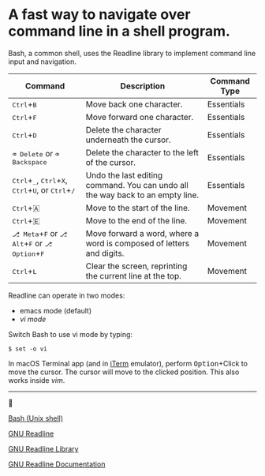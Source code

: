 # A fast way to navigate over command line in a shell program.

Bash, a common shell, uses the Readline library to implement command line input and navigation.


| Command | Description | Command Type |
--- | --- | --- |
|<kbd>Ctrl</kbd>+<kbd>B</kbd>|Move back one character.|Essentials|
|<kbd>Ctrl</kbd>+<kbd>F</kbd>|Move forward one character.|Essentials|
|<kbd>Ctrl</kbd>+<kbd>D</kbd>|Delete the character underneath the cursor.|Essentials|
| <kbd>⌫ Delete</kbd> or <kbd>⌫ Backspace</kbd>|Delete the character to the left of the cursor.|Essentials|
|<kbd>Ctrl</kbd>+<kbd>_</kbd>, <kbd>Ctrl</kbd>+<kbd>X</kbd>, <kbd>Ctrl</kbd>+<kbd>U</kbd>, or <kbd>Ctrl</kbd>+<kbd>/</kbd>|Undo the last editing command. You can undo all the way back to an empty line.|Essentials|
|<kbd>Ctrl</kbd>+🇦|Move to the start of the line.|Movement|
|<kbd>Ctrl</kbd>+🇪|Move to the end of the line.|Movement|
|<kbd>⎇ Meta</kbd>+<kbd>F</kbd> or <kbd>⎇ Alt</kbd>+<kbd>F</kbd> or <kbd>⎇ Option</kbd>+<kbd>F</kbd>|Move forward a word, where a word is composed of letters and digits.|Movement|
|<kbd>Ctrl</kbd>+<kbd>L</kbd>|Clear the screen, reprinting the current line at the top.|Movement|



Readline can operate in two modes:

- emacs mode (default)
- _vi mode_

Switch Bash to use vi mode by typing:

    $ set -o vi

In macOS Terminal app (and in [iTerm](https://iterm2.com/) emulator), perform <kbd>Option</kbd>+Click to move the cursor. The cursor will move to the clicked position. This also works inside _vim_.

----
🔗

[Bash (Unix shell)](https://en.wikipedia.org/wiki/Bash_%28Unix_shell%29)

[GNU Readline](https://en.wikipedia.org/wiki/GNU_Readline)

[GNU Readline Library](https://tiswww.case.edu/php/chet/readline/readline.html#SEC22)

[GNU Readline Documentation](https://www.gnu.org/software/bash/manual/bash.html#Readline-Interaction)

